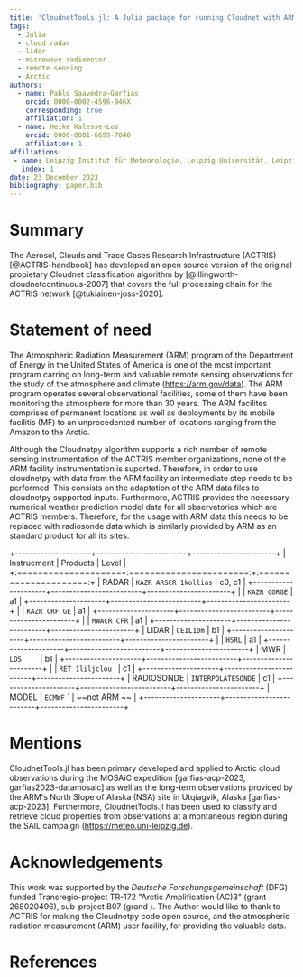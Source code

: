 ```yaml
---
title: 'CloudnetTools.jl: A Julia package for running Cloudnet with ARM data'
tags:
  - Julia
  - cloud radar
  - lidar
  - microwave radiometer
  - remote sensing
  - Arctic
authors:
  - name: Pablo Saavedra~Garfias
    orcid: 0000-0002-4596-946X
    corresponding: true
    affiliation: 1
  - name: Heike Kalesse-Los
    orcid: 0000-0001-6699-7040
    affiliation: 1
affiliations:
 - name: Leipzig Institut für Meteorologie, Leipzig Universität, Leipzig, Germany
   index: 1
date: 23 December 2023
bibliography: paper.bib
---
```


# Summary
The Aerosol, Clouds and Trace Gases Research Infrastructure (ACTRIS) [@ACTRIS-handbook] has developed an open source version of the original propietary Cloudnet classification algorithm by [@illingworth-cloudnetcontinuous-2007] that covers the full processing chain for the ACTRIS network [@tukiainen-joss-2020]. 

# Statement of need
The Atmospheric Radiation Measurement (ARM) program of the Department of Energy in the United States of America is one of the most important program carring on long-term and valuable remote sensing observations for the study of the atmosphere and climate (https://arm.gov/data). The ARM program operates several observational facilities, some of them have been monitoring the atmosphere for more than 30 years. The ARM facilites comprises of permanent locations as well as deployments by its mobile facilitis (MF) to an unprecedented number of locations ranging from the Amazon to the Arctic.

Although the Cloudnetpy algorithm supports a rich number of remote sensing instrumentation of the ACTRIS member organizations, none of the ARM facility instrumentation is suported. Therefore, in order to use cloudnetpy with data from the ARM facility an intermediate step needs to be performed. This consists on the adaptation of the ARM data files to cloudnetpy supported inputs. Furthermore, ACTRIS provides the necessary numerical weather prediction model data for all observatories which are ACTRIS members. Therefore, for the usage with ARM data this needs to be replaced with radiosonde data which is similarly provided by ARM as an standard product for all its sites.

+---------------------+-------------------------+-----------------------+
| Instruement         | Products                | Level                 |
+:====================+:=======================:+:=====================:+
| RADAR               | `KAZR ARSCR 1kollias`   | c0, c1                |
+---------------------+-------------------------+-----------------------+
|                     | `KAZR CORGE`            | a1                    |
+---------------------+-------------------------+-----------------------+
|                     |  `KAZR CRF GE`          | a1                    |
+---------------------+-------------------------+-----------------------+
|                     |  `MWACR CFR`            | a1                    |
+---------------------+-------------------------+-----------------------+
| LIDAR               | `CEIL10m`               | b1                    |
+---------------------+-------------------------+-----------------------+
|                     | `HSRL`                  | a1                    |
+---------------------+-------------------------+-----------------------+
| MWR                 | `LOS    `               | b1                    |
+---------------------+-------------------------+-----------------------+
|                     | `RET 1liljclou `        | c1                    |
+---------------------+-------------------------+-----------------------+
| RADIOSONDE          | `INTERPOLATESONDE`      | c1                    |
+---------------------+-------------------------+-----------------------+
| MODEL               | `ECMWF`      `          | ~~not ARM ~~          |
+---------------------+-------------------------+-----------------------+

# Mentions
CloudnetTools.jl has been primary developed and applied to Arctic cloud observations during the MOSAiC expedition [garfias-acp-2023, garfias2023-datamosaic] as well as the long-term observations provided by the ARM's North Slope of Alaska (NSA) site in Utqiagvik, Alaska [garfias-acp-2023]. Furthermore, CloudnetTools.jl has been used to classify and retrieve cloud properties from observations at a montaneous region during the SAIL campaign (https://meteo.uni-leipzig.de).

# Acknowledgements
This work was supported by the _Deutsche Forschungsgemeinschaft_ (DFG) funded Transregio-project TR-172 "Arctic Amplification (AC)3" (grant 268020496), sub-project B07 (grand ). 
The Author would like to thank to ACTRIS for making the Cloudnetpy code open source, and the atmospheric radiation measurement (ARM) user facility, for providing the valuable data. 

# References

